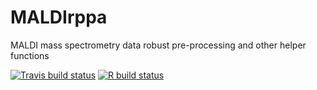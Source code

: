 # MALDIrppa
MALDI mass spectrometry data robust pre-processing and other helper functions

<!-- badges: start -->
[![Travis build status](https://travis-ci.com/Japal/MALDIrppa.svg?branch=master)](https://travis-ci.com/Japal/MALDIrppa)
[![R build status](https://github.com/Japal/MALDIrppa/workflows/R-CMD-check/badge.svg)](https://github.com/Japal/MALDIrppa/actions)
<!-- badges: end -->
